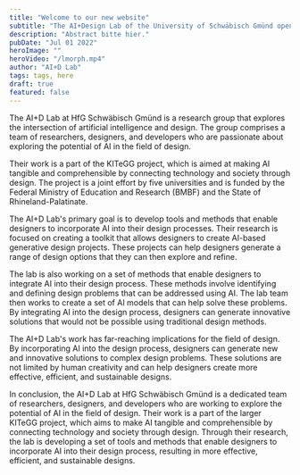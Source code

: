 ```yaml
---
title: "Welcome to our new website"
subtitle: "The AI+Design Lab of the University of Schwäbisch Gmünd opens its doors."
description: "Abstract bitte hier."
pubDate: "Jul 01 2022"
heroImage: ""
heroVideo: "/lmorph.mp4"
author: "AI+D Lab"
tags: tags, here
draft: true
featured: false
---
```


The AI+D Lab at HfG Schwäbisch Gmünd is a research group that explores the intersection of artificial intelligence and design. The group comprises a team of researchers, designers, and developers who are passionate about exploring the potential of AI in the field of design.

Their work is a part of the KITeGG project, which is aimed at making AI tangible and comprehensible by connecting technology and society through design. The project is a joint effort by five universities and is funded by the Federal Ministry of Education and Research (BMBF) and the State of Rhineland-Palatinate.

The AI+D Lab's primary goal is to develop tools and methods that enable designers to incorporate AI into their design processes. Their research is focused on creating a toolkit that allows designers to create AI-based generative design projects. These projects can help designers generate a range of design options that they can then explore and refine.

The lab is also working on a set of methods that enable designers to integrate AI into their design process. These methods involve identifying and defining design problems that can be addressed using AI. The lab team then works to create a set of AI models that can help solve these problems. By integrating AI into the design process, designers can generate innovative solutions that would not be possible using traditional design methods.

The AI+D Lab's work has far-reaching implications for the field of design. By incorporating AI into the design process, designers can generate new and innovative solutions to complex design problems. These solutions are not limited by human creativity and can help designers create more effective, efficient, and sustainable designs.

In conclusion, the AI+D Lab at HfG Schwäbisch Gmünd is a dedicated team of researchers, designers, and developers who are working to explore the potential of AI in the field of design. Their work is a part of the larger KITeGG project, which aims to make AI tangible and comprehensible by connecting technology and society through design. Through their research, the lab is developing a set of tools and methods that enable designers to incorporate AI into their design process, resulting in more effective, efficient, and sustainable designs.
